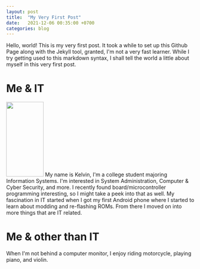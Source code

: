 ```yaml
---
layout: post
title:  "My Very First Post"
date:   2021-12-06 00:35:00 +0700
categories: blog
---
```

Hello, world! This is my very first post. It took a while to set up this Github Page along with the Jekyll tool, granted, I'm not a very fast learner. While I try getting used to this markdown syntax, I shall tell the world a little about myself in this very first post.

# Me & IT
<img src="https://i.imgur.com/NsDWPsR.png" width="100" height="200">  
My name is Kelvin, I'm a college student majoring Information Systems. I'm interested in System Administration, Computer & Cyber Security, and more. I recently found board/microcontroller programming interesting, so I might take a peek into that as well.
My fascination in IT started when I got my first Android phone where I started to learn about modding and re-flashing ROMs. From there I moved on into more things that are IT related.

# Me & other than IT
When I'm not behind a computer monitor, I enjoy riding motorcycle, playing piano, and violin.